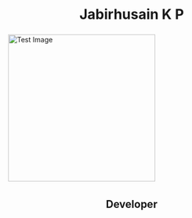 <h1 align="center">Jabirhusain K P</h1>
<img style="height:300px; margin:5px auto; " src="https://i.pinimg.com/736x/a5/92/00/a592008649b62a1431bb83ace4ed1ea0.jpg" alt="Test Image"/>
<h2 align="center">Developer</h2>
